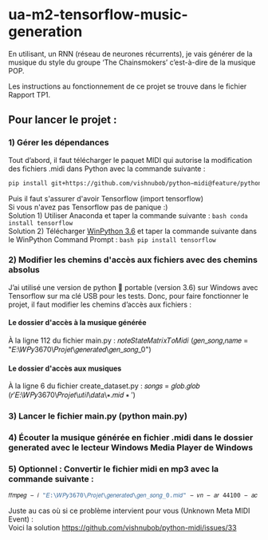 # ua-m2-tensorflow-music-generation
En utilisant, un RNN (réseau de neurones récurrents), je vais générer de la musique du style du groupe ‘The Chainsmokers’ c’est-à-dire de la musique POP.  

Les instructions au fonctionnement de ce projet se trouve dans le fichier Rapport TP1.

## Pour lancer le projet :
### 1) Gérer les dépendances 
Tout d’abord, il faut télécharger le paquet MIDI qui autorise la modification des fichiers .midi dans Python avec la commande suivante :  
```bash
pip install git+https://github.com/vishnubob/python−midi@feature/python3 
```  
Puis il faut s'assurer d'avoir Tensorflow (import tensorflow)  
Si vous n'avez pas Tensorflow pas de panique :)  
Solution 1) Utiliser Anaconda et taper la commande suivante : ```bash conda install tensorflow```   
Solution 2) Télécharger [WinPython 3.6](https://sourceforge.net/projects/winpython/files/WinPython_3.6/3.6.7.0/WinPython64-3.6.7.0Qt5.exe/download") et taper la commande suivante dans le WinPython Command Prompt : ```bash pip install tensorflow```  

### 2) Modifier les chemins d'accès aux fichiers avec des chemins absolus
J’ai utilisé une version de python 🐍  portable (version 3.6) sur Windows avec Tensorflow sur ma clé USB pour les tests. Donc, pour faire fonctionner le projet, il faut modifier les chemins d’accès aux fichiers :

#### Le dossier d'accès à la musique générée
À la ligne 112 du fichier main.py :  𝑛𝑜𝑡𝑒𝑆𝑡𝑎𝑡𝑒𝑀𝑎𝑡𝑟𝑖𝑥𝑇𝑜𝑀𝑖𝑑𝑖 (𝑔𝑒𝑛_𝑠𝑜𝑛𝑔,𝑛𝑎𝑚𝑒 = "𝐸:\𝑊𝑃𝑦3670\𝑃𝑟𝑜𝑗𝑒𝑡\𝑔𝑒𝑛𝑒𝑟𝑎𝑡𝑒𝑑\𝑔𝑒𝑛_𝑠𝑜𝑛𝑔_0")
#### Le dossier d'accès aux musiques 
À la ligne 6 du fichier create_dataset.py : 𝑠𝑜𝑛𝑔𝑠 = 𝑔𝑙𝑜𝑏.𝑔𝑙𝑜𝑏 (𝑟′𝐸:\𝑊𝑃𝑦3670\𝑃𝑟𝑜𝑗𝑒𝑡\𝑢𝑡𝑖𝑙\𝑑𝑎𝑡𝑎\∗.𝑚𝑖𝑑 ∗ ′) 

### 3) Lancer le fichier main.py (python main.py)

### 4) Écouter la musique générée en fichier .midi dans le dossier generated avec le lecteur Windows Media Player de Windows

### 5) Optionnel : Convertir le fichier midi en mp3 avec la commande suivante :
```bash
𝑓𝑓𝑚𝑝𝑒𝑔 − 𝑖 "𝐸:\𝑊𝑃𝑦3670\𝑃𝑟𝑜𝑗𝑒𝑡\𝑔𝑒𝑛𝑒𝑟𝑎𝑡𝑒𝑑\𝑔𝑒𝑛_𝑠𝑜𝑛𝑔_0.𝑚𝑖𝑑" − 𝑣𝑛 − 𝑎𝑟 44100 − 𝑎𝑐 2 − 𝑎𝑏 192𝑘 − 𝑓 𝑚𝑝3 "𝐸:\𝑊𝑃𝑦3670\𝑃𝑟𝑜𝑗𝑒𝑡\𝑔𝑒𝑛𝑒𝑟𝑎𝑡𝑒𝑑\𝑜𝑢𝑡𝑝𝑢𝑡.𝑚𝑝3"
```  

Juste au cas où si ce problème intervient pour vous (Unknown Meta MIDI Event) :  
Voici la solution https://github.com/vishnubob/python-midi/issues/33
